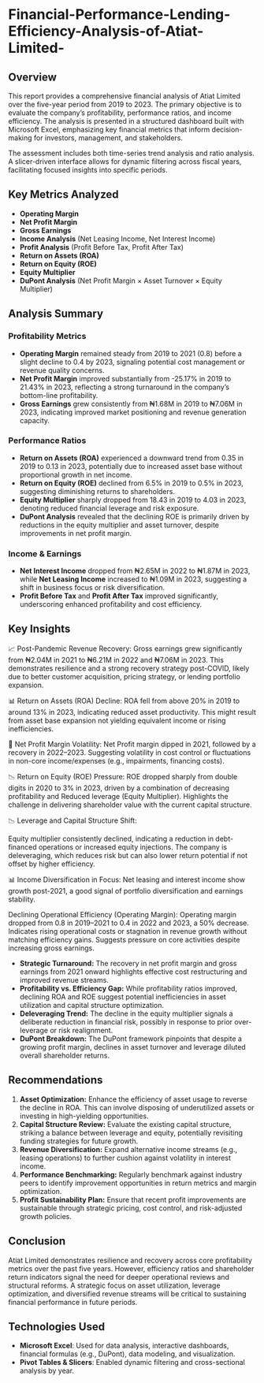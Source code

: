 # Financial-Performance-Lending-Efficiency-Analysis-of-Atiat-Limited-
## Overview
This report provides a comprehensive financial analysis of Atiat Limited over the five-year period from 2019 to 2023. The primary objective is to evaluate the company’s profitability, performance ratios, and income efficiency. The analysis is presented in a structured dashboard built with Microsoft Excel, emphasizing key financial metrics that inform decision-making for investors, management, and stakeholders.

The assessment includes both time-series trend analysis and ratio analysis. A slicer-driven interface allows for dynamic filtering across fiscal years, facilitating focused insights into specific periods.

## Key Metrics Analyzed
- **Operating Margin**
- **Net Profit Margin**
- **Gross Earnings**
- **Income Analysis** (Net Leasing Income, Net Interest Income)
- **Profit Analysis** (Profit Before Tax, Profit After Tax)
- **Return on Assets (ROA)**
- **Return on Equity (ROE)**
- **Equity Multiplier**
- **DuPont Analysis** (Net Profit Margin × Asset Turnover × Equity Multiplier)

## Analysis Summary
### Profitability Metrics
- **Operating Margin** remained steady from 2019 to 2021 (0.8) before a slight decline to 0.4 by 2023, signaling potential cost management or revenue quality concerns.
- **Net Profit Margin** improved substantially from -25.17% in 2019 to 21.43% in 2023, reflecting a strong turnaround in the company’s bottom-line profitability.
- **Gross Earnings** grew consistently from ₦1.68M in 2019 to ₦7.06M in 2023, indicating improved market positioning and revenue generation capacity.

### Performance Ratios
- **Return on Assets (ROA)** experienced a downward trend from 0.35 in 2019 to 0.13 in 2023, potentially due to increased asset base without proportional growth in net income.
- **Return on Equity (ROE)** declined from 6.5% in 2019 to 0.5% in 2023, suggesting diminishing returns to shareholders.
- **Equity Multiplier** sharply dropped from 18.43 in 2019 to 4.03 in 2023, denoting reduced financial leverage and risk exposure.
- **DuPont Analysis** revealed that the declining ROE is primarily driven by reductions in the equity multiplier and asset turnover, despite improvements in net profit margin.

### Income & Earnings
- **Net Interest Income** dropped from ₦2.65M in 2022 to ₦1.87M in 2023, while **Net Leasing Income** increased to ₦1.09M in 2023, suggesting a shift in business focus or risk diversification.
- **Profit Before Tax** and **Profit After Tax** improved significantly, underscoring enhanced profitability and cost efficiency.

## Key Insights

📈 Post-Pandemic Revenue Recovery: Gross earnings grew significantly from ₦2.04M in 2021 to ₦6.21M in 2022 and ₦7.06M in 2023. This demonstrates resilience and a strong recovery strategy post-COVID, likely due to better customer acquisition, pricing strategy, or lending portfolio expansion.

📊 Return on Assets (ROA) Decline: ROA fell from above 20% in 2019 to around 13% in 2023, indicating reduced asset productivity. This might result from asset base expansion not yielding equivalent income or rising inefficiencies.

🧮 Net Profit Margin Volatility: Net Profit margin dipped in 2021, followed by a recovery in 2022–2023. Suggesting volatility in cost control or fluctuations in non-core income/expenses (e.g., impairments, financing costs).

📉 Return on Equity (ROE) Pressure: ROE dropped sharply from double digits in 2020 to 3% in 2023, driven by a combination of decreasing profitability and Reduced leverage (Equity Multiplier). Highlights the challenge in delivering shareholder value with the current capital structure.

📉 Leverage and Capital Structure Shift:

Equity multiplier consistently declined, indicating a reduction in debt-financed operations or increased equity injections. The company is deleveraging, which reduces risk but can also lower return potential if not offset by higher efficiency.

📊 Income Diversification in Focus: Net leasing and interest income show growth post-2021, a good signal of portfolio diversification and earnings stability.

Declining Operational Efficiency (Operating Margin): Operating margin dropped from 0.8 in 2019–2021 to 0.4 in 2022 and 2023, a 50% decrease. Indicates rising operational costs or stagnation in revenue growth without matching efficiency gains. Suggests pressure on core activities despite increasing gross earnings.


- **Strategic Turnaround:** The recovery in net profit margin and gross earnings from 2021 onward highlights effective cost restructuring and improved revenue streams.
- **Profitability vs. Efficiency Gap:** While profitability ratios improved, declining ROA and ROE suggest potential inefficiencies in asset utilization and capital structure optimization.
- **Deleveraging Trend:** The decline in the equity multiplier signals a deliberate reduction in financial risk, possibly in response to prior over-leverage or risk realignment.
- **DuPont Breakdown:** The DuPont framework pinpoints that despite a growing profit margin, declines in asset turnover and leverage diluted overall shareholder returns.

## Recommendations
1. **Asset Optimization:** Enhance the efficiency of asset usage to reverse the decline in ROA. This can involve disposing of underutilized assets or investing in high-yielding opportunities.
2. **Capital Structure Review:** Evaluate the existing capital structure, striking a balance between leverage and equity, potentially revisiting funding strategies for future growth.
3. **Revenue Diversification:** Expand alternative income streams (e.g., leasing operations) to further cushion against volatility in interest income.
4. **Performance Benchmarking:** Regularly benchmark against industry peers to identify improvement opportunities in return metrics and margin optimization.
5. **Profit Sustainability Plan:** Ensure that recent profit improvements are sustainable through strategic pricing, cost control, and risk-adjusted growth policies.

## Conclusion
Atiat Limited demonstrates resilience and recovery across core profitability metrics over the past five years. However, efficiency ratios and shareholder return indicators signal the need for deeper operational reviews and structural reforms. A strategic focus on asset utilization, leverage optimization, and diversified revenue streams will be critical to sustaining financial performance in future periods.

## Technologies Used
- **Microsoft Excel**: Used for data analysis, interactive dashboards, financial formulas (e.g., DuPont), data modeling, and visualization.
- **Pivot Tables & Slicers**: Enabled dynamic filtering and cross-sectional analysis by year.

